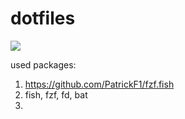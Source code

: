 # dotfiles
<a href="https://imgur.com/smdfJDb.png">
  <img src="https://imgur.com/smdfJDb.png" />
</a>

used packages:  
1. https://github.com/PatrickF1/fzf.fish  
2. fish, fzf, fd, bat  
3. 
